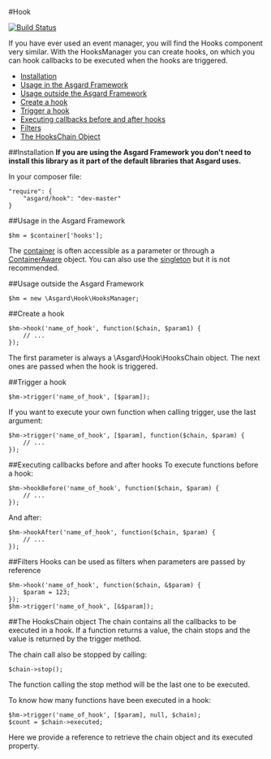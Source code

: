 #Hook

[![Build Status](https://travis-ci.org/asgardphp/hook.svg?branch=master)](https://travis-ci.org/asgardphp/hook)

If you have ever used an event manager, you will find the Hooks component very similar. With the HooksManager you can create hooks, on which you can hook callbacks to be executed when the hooks are triggered.

- [Installation](#installation)
- [Usage in the Asgard Framework](#usage-asgard)
- [Usage outside the Asgard Framework](#usage-outside)
- [Create a hook](#create)
- [Trigger a hook](#trigger)
- [Executing callbacks before and after hooks](#executing)
- [Filters](#filters)
- [The HooksChain Object](#hookschain)

<a name="installation"></a>
##Installation
**If you are using the Asgard Framework you don't need to install this library as it part of the default libraries that Asgard uses.**

In your composer file:

    "require": {
        "asgard/hook": "dev-master"
	}

<a name="usage-asgard"></a>
##Usage in the Asgard Framework

	$hm = $container['hooks'];
	
The [container](docs/container) is often accessible as a parameter or through a [ContainerAware](docs/container#containeraware) object. You can also use the [singleton](docs/container#usage-outside) but it is not recommended.

<a name="usage-outside"></a>
##Usage outside the Asgard Framework

	$hm = new \Asgard\Hook\HooksManager;

<a name="create"></a>
##Create a hook

	$hm->hook('name_of_hook', function($chain, $param1) {
		// ...
	});

The first parameter is always a \Asgard\Hook\HooksChain object. The next ones are passed when the hook is triggered.

<a name="trigger"></a>
##Trigger a hook

	$hm->trigger('name_of_hook', [$param]);

If you want to execute your own function when calling trigger, use the last argument:

	$hm->trigger('name_of_hook', [$param], function($chain, $param) {
		// ...
	});

<a name="executing"></a>
##Executing callbacks before and after hooks
To execute functions before a hook:

	$hm->hookBefore('name_of_hook', function($chain, $param) {
		// ...
	});

And after:

	$hm->hookAfter('name_of_hook', function($chain, $param) {
		// ...
	});

<a name="install"></a>
##Filters
Hooks can be used as filters when parameters are passed by reference

	$hm->hook('name_of_hook', function($chain, &$param) {
		$param = 123;
	});
	$hm->trigger('name_of_hook', [&$param]);

<a name="install"></a>
##The HooksChain object
The chain contains all the callbacks to be executed in a hook. If a function returns a value, the chain stops and the value is returned by the trigger method.

The chain call also be stopped by calling:

	$chain->stop();

The function calling the stop method will be the last one to be executed.

To know how many functions have been executed in a hook:

	$hm->trigger('name_of_hook', [$param], null, $chain);
	$count = $chain->executed;

Here we provide a reference to retrieve the chain object and its executed property.